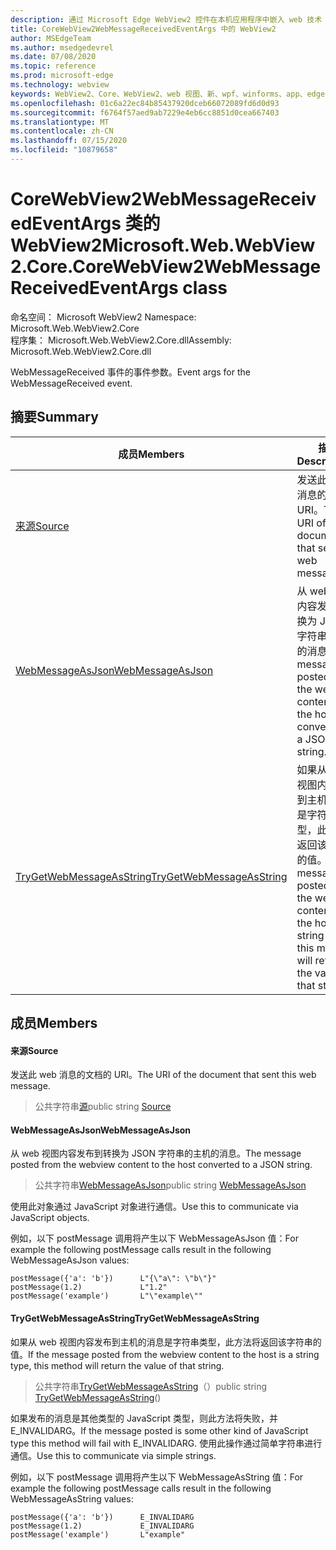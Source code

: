 ```yaml
---
description: 通过 Microsoft Edge WebView2 控件在本机应用程序中嵌入 web 技术（HTML、CSS 和 JavaScript）
title: CoreWebView2WebMessageReceivedEventArgs 中的 WebView2
author: MSEdgeTeam
ms.author: msedgedevrel
ms.date: 07/08/2020
ms.topic: reference
ms.prod: microsoft-edge
ms.technology: webview
keywords: WebView2、Core、WebView2、web 视图、新、wpf、winforms、app、edge、CoreWebView2、CoreWebView2Controller、浏览器控件、边缘 html、、浏览器控件、边缘 html、WebView2
ms.openlocfilehash: 01c6a22ec84b85437920dceb66072089fd6d0d93
ms.sourcegitcommit: f6764f57aed9ab7229e4eb6cc8851d0cea667403
ms.translationtype: MT
ms.contentlocale: zh-CN
ms.lasthandoff: 07/15/2020
ms.locfileid: "10879658"
---
```

# <span data-ttu-id="5c7b8-104">CoreWebView2WebMessageReceivedEventArgs 类的 WebView2</span><span class="sxs-lookup"><span data-stu-id="5c7b8-104">Microsoft.Web.WebView2.Core.CoreWebView2WebMessageReceivedEventArgs class</span></span> 

<span data-ttu-id="5c7b8-105">命名空间： Microsoft WebView2 </span><span class="sxs-lookup"><span data-stu-id="5c7b8-105">Namespace: Microsoft.Web.WebView2.Core</span></span>\
<span data-ttu-id="5c7b8-106">程序集： Microsoft.Web.WebView2.Core.dll</span><span class="sxs-lookup"><span data-stu-id="5c7b8-106">Assembly: Microsoft.Web.WebView2.Core.dll</span></span>

<span data-ttu-id="5c7b8-107">WebMessageReceived 事件的事件参数。</span><span class="sxs-lookup"><span data-stu-id="5c7b8-107">Event args for the WebMessageReceived event.</span></span>

## <span data-ttu-id="5c7b8-108">摘要</span><span class="sxs-lookup"><span data-stu-id="5c7b8-108">Summary</span></span>

 <span data-ttu-id="5c7b8-109">成员</span><span class="sxs-lookup"><span data-stu-id="5c7b8-109">Members</span></span>                        | <span data-ttu-id="5c7b8-110">描述</span><span class="sxs-lookup"><span data-stu-id="5c7b8-110">Descriptions</span></span>
--------------------------------|---------------------------------------------
[<span data-ttu-id="5c7b8-111">来源</span><span class="sxs-lookup"><span data-stu-id="5c7b8-111">Source</span></span>](#source) | <span data-ttu-id="5c7b8-112">发送此 web 消息的文档的 URI。</span><span class="sxs-lookup"><span data-stu-id="5c7b8-112">The URI of the document that sent this web message.</span></span>
[<span data-ttu-id="5c7b8-113">WebMessageAsJson</span><span class="sxs-lookup"><span data-stu-id="5c7b8-113">WebMessageAsJson</span></span>](#webmessageasjson) | <span data-ttu-id="5c7b8-114">从 web 视图内容发布到转换为 JSON 字符串的主机的消息。</span><span class="sxs-lookup"><span data-stu-id="5c7b8-114">The message posted from the webview content to the host converted to a JSON string.</span></span>
[<span data-ttu-id="5c7b8-115">TryGetWebMessageAsString</span><span class="sxs-lookup"><span data-stu-id="5c7b8-115">TryGetWebMessageAsString</span></span>](#trygetwebmessageasstring) | <span data-ttu-id="5c7b8-116">如果从 web 视图内容发布到主机的消息是字符串类型，此方法将返回该字符串的值。</span><span class="sxs-lookup"><span data-stu-id="5c7b8-116">If the message posted from the webview content to the host is a string type, this method will return the value of that string.</span></span>

## <span data-ttu-id="5c7b8-117">成员</span><span class="sxs-lookup"><span data-stu-id="5c7b8-117">Members</span></span>

#### <span data-ttu-id="5c7b8-118">来源</span><span class="sxs-lookup"><span data-stu-id="5c7b8-118">Source</span></span> 

<span data-ttu-id="5c7b8-119">发送此 web 消息的文档的 URI。</span><span class="sxs-lookup"><span data-stu-id="5c7b8-119">The URI of the document that sent this web message.</span></span>

> <span data-ttu-id="5c7b8-120">公共字符串[源](#source)</span><span class="sxs-lookup"><span data-stu-id="5c7b8-120">public string [Source](#source)</span></span>

#### <span data-ttu-id="5c7b8-121">WebMessageAsJson</span><span class="sxs-lookup"><span data-stu-id="5c7b8-121">WebMessageAsJson</span></span> 

<span data-ttu-id="5c7b8-122">从 web 视图内容发布到转换为 JSON 字符串的主机的消息。</span><span class="sxs-lookup"><span data-stu-id="5c7b8-122">The message posted from the webview content to the host converted to a JSON string.</span></span>

> <span data-ttu-id="5c7b8-123">公共字符串[WebMessageAsJson](#webmessageasjson)</span><span class="sxs-lookup"><span data-stu-id="5c7b8-123">public string [WebMessageAsJson](#webmessageasjson)</span></span>

<span data-ttu-id="5c7b8-124">使用此对象通过 JavaScript 对象进行通信。</span><span class="sxs-lookup"><span data-stu-id="5c7b8-124">Use this to communicate via JavaScript objects.</span></span>

<span data-ttu-id="5c7b8-125">例如，以下 postMessage 调用将产生以下 WebMessageAsJson 值：</span><span class="sxs-lookup"><span data-stu-id="5c7b8-125">For example the following postMessage calls result in the following WebMessageAsJson values:</span></span>

```
postMessage({'a': 'b'})      L"{\"a\": \"b\"}"
postMessage(1.2)             L"1.2"
postMessage('example')       L"\"example\""
```

#### <span data-ttu-id="5c7b8-126">TryGetWebMessageAsString</span><span class="sxs-lookup"><span data-stu-id="5c7b8-126">TryGetWebMessageAsString</span></span> 

<span data-ttu-id="5c7b8-127">如果从 web 视图内容发布到主机的消息是字符串类型，此方法将返回该字符串的值。</span><span class="sxs-lookup"><span data-stu-id="5c7b8-127">If the message posted from the webview content to the host is a string type, this method will return the value of that string.</span></span>

> <span data-ttu-id="5c7b8-128">公共字符串[TryGetWebMessageAsString](#trygetwebmessageasstring)（）</span><span class="sxs-lookup"><span data-stu-id="5c7b8-128">public string [TryGetWebMessageAsString](#trygetwebmessageasstring)()</span></span>

<span data-ttu-id="5c7b8-129">如果发布的消息是其他类型的 JavaScript 类型，则此方法将失败，并 E_INVALIDARG。</span><span class="sxs-lookup"><span data-stu-id="5c7b8-129">If the message posted is some other kind of JavaScript type this method will fail with E_INVALIDARG.</span></span> <span data-ttu-id="5c7b8-130">使用此操作通过简单字符串进行通信。</span><span class="sxs-lookup"><span data-stu-id="5c7b8-130">Use this to communicate via simple strings.</span></span>

<span data-ttu-id="5c7b8-131">例如，以下 postMessage 调用将产生以下 WebMessageAsString 值：</span><span class="sxs-lookup"><span data-stu-id="5c7b8-131">For example the following postMessage calls result in the following WebMessageAsString values:</span></span>

```
postMessage({'a': 'b'})      E_INVALIDARG
postMessage(1.2)             E_INVALIDARG
postMessage('example')       L"example"
```

